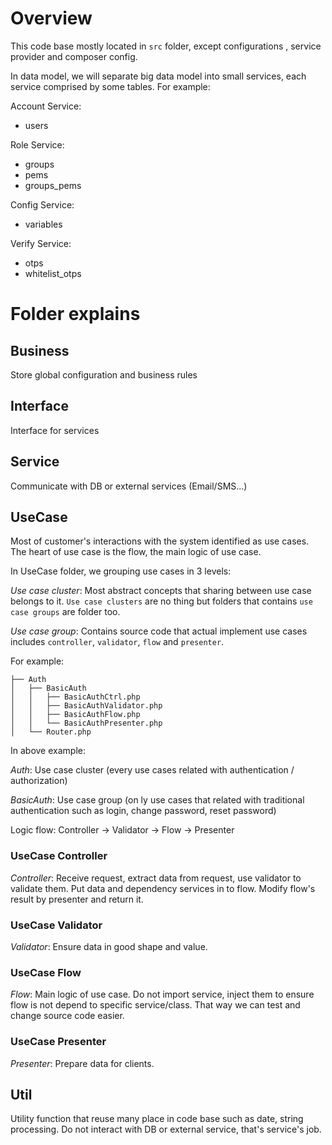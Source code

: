 # Overview

This code base mostly located in `src` folder, except configurations , service provider and composer config.

In data model, we will separate big data model into small services, each service comprised by some tables. For example:

Account Service:
 - users

Role Service:
- groups
- pems
- groups_pems

Config Service:
- variables

Verify Service:
- otps
- whitelist_otps

# Folder explains

## Business

Store global configuration and business rules

## Interface

Interface for services

## Service

Communicate with DB or external services (Email/SMS...)

## UseCase

Most of customer's interactions with the system identified as use cases.
The heart of use case is the flow, the main logic of use case.

In UseCase folder, we grouping use cases in 3 levels:

*Use case cluster*: Most abstract concepts that sharing between use case belongs to it. `Use case clusters` are no thing but folders that contains `use case groups` are folder too.

*Use case group*: Contains source code that actual implement use cases includes `controller`, `validator`, `flow` and `presenter`.

For example:

```
├── Auth
│   ├── BasicAuth
│   │   ├── BasicAuthCtrl.php
│   │   ├── BasicAuthValidator.php
│   │   ├── BasicAuthFlow.php
│   │   └── BasicAuthPresenter.php
│   └── Router.php
```
In above example:

*Auth*: Use case cluster (every use cases related with authentication / authorization)

*BasicAuth*: Use case group (on ly use cases that related with traditional authentication such as login, change password, reset password)

Logic flow: Controller -> Validator -> Flow -> Presenter

### UseCase Controller

*Controller*: Receive request, extract data from request, use validator to validate them. Put data and dependency services in to flow. Modify flow's result by presenter and return it.

### UseCase Validator

*Validator*: Ensure data in good shape and value.

### UseCase Flow

*Flow*: Main logic of use case. Do not import service, inject them to ensure flow is not depend to specific service/class. That way we can test and change source code easier.

### UseCase Presenter

*Presenter*: Prepare data for clients.

## Util

Utility function that reuse many place in code base such as date, string processing.
Do not interact with DB or external service, that's service's job.
